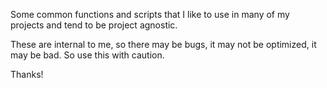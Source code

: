Some common functions and scripts that I like to use in many of my projects and tend to be project agnostic.

These are internal to me, so there may be bugs, it may not be optimized, it may be bad. So use this with caution.

Thanks!